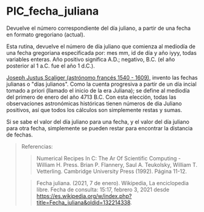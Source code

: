 # PIC_fecha_juliana
Devuelve el número correspondiente del día juliano, a partir de una fecha en formato gregoriano (actual).

Esta rutina, devuelve el número de día juliano que comienza al mediodía de una fecha gregoriana especificada por: mes mm, id de día y año iyyy, todas variables enteras. Año positivo significa A.D.; negativo, B.C. (el año posterior al 1 a.C. fue el año 1 d.C.).

[Joseph Justus Scaliger (astrónomo francés 1540 - 1609)](https://es.wikipedia.org/wiki/Joseph_Justus_Scaliger), invento las fechas julianas o "días julianos". Como la cuenta progresiva a partir de un día incial tomado a priori (llamado el inicio de la era Juliana); se define al mediodía del primero de enero del año 4713 B.C. Con esta elección, todas las observaciones astronómicas históricas tienen números de dia Juliano positivos, así que todos los cálculos son simplemente restas y sumas.

Si se sabe el valor del día juliano para una fecha, y el valor del día juliano para otra fecha, simplemente se pueden restar para encontrar la distancia de fechas.

> Referencias:
>> Numerical Recipes In C: The Ar Of Scientific Computing - William H. Press.
>> Brian P. Flannery, Saul A. Teukolsky, William T. Vetterling. 
>> Cambridge University Press (1992). Página 11-12.
>
>> Fecha juliana. (2021, 7 de enero). Wikipedia, La enciclopedia libre. 
>> Fecha de consulta: 15:17, febrero 3, 2021 
>> desde https://es.wikipedia.org/w/index.php?title=Fecha_juliana&oldid=132214338.
